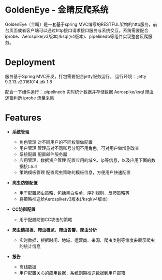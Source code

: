 # GoldenEye - 金睛反爬系统
GoldenEye（金睛）是一套基于spring MVC编写的RESTFUL架构的http服务，前台页面或者客户端可以通过http接口请求接口服务与系统交互。系统需要配合iprobe、Aerospike(v3版本)/ksql(v4版本)、pipelinedb等组件实现整套反爬服务。


# Deployment
服务基于Spring MVC开发，打包需要配合jetty服务运行。
运行环境：
jetty 9.3.13.v20161014
jdk 1.8

配合一下组件运行：
pipelinedb 实时统计数据并存储数据
Aerospike/ksql 爬虫逻辑判断
iprobe 流量采集



# Features
* **系统管理**
  * 角色管理 对不同用户的不同权限做配置
  * 用户管理 管理员对不同账号分配不用角色，可对用户做增删改查
  * 系统配置 配置邮件服务器
  * 应用管理、数据资产管理 配置应用的域名、ip等信息，以及应用下面的数据接口url
  * 策略模板管理 配置爬虫策略的模板信息，方便用户快速配置

* **爬虫防御配置**
  * 用于配置爬虫策略，包括黑白名单、序列规则、反爬策略等
  * 将策略推送给Aerospike(v3版本)/ksql(v4版本)

* **CC防御配置**
  * 用于配置防御CC攻击的策略

* **爬虫情报板、爬虫概览、爬虫告警、爬虫分析**
  * 实时数据，根据时间、地域、运营商、来源、爬虫类别等维度来展示爬虫的统计信息

* **报告**
  * 离线数据
  * 用户配置关心的应用数据，系统则期推送数据到用户邮箱

